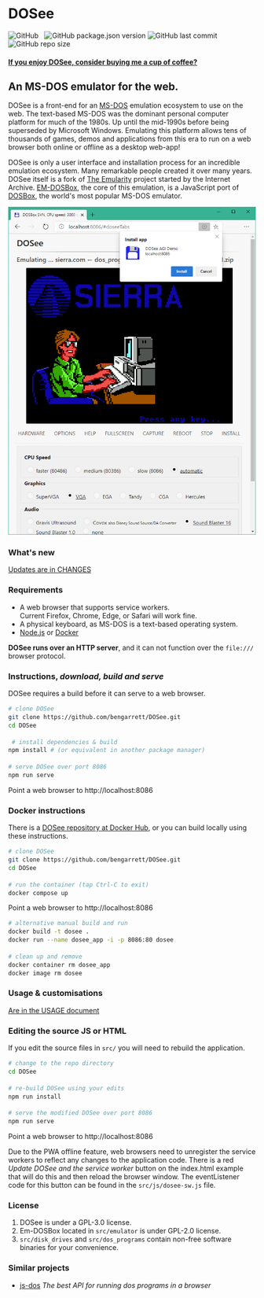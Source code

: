 # DOSee

![GitHub](https://img.shields.io/github/license/bengarrett/dosee?style=flat-square)
&nbsp;
![GitHub package.json version](https://img.shields.io/github/package-json/v/bengarrett/dosee?style=flat-square)
![GitHub last commit](https://img.shields.io/github/last-commit/bengarrett/dosee?style=flat-square)
&nbsp;
![GitHub repo size](https://img.shields.io/github/repo-size/bengarrett/dosee?style=flat-square)

#### [If you enjoy DOSee, consider buying me a cup of coffee?](https://www.buymeacoffee.com/4rtEGvUIY)

## An MS-DOS emulator for the web.

DOSee is a front-end for an [MS-DOS](https://en.wikipedia.org/wiki/MS-DOS) emulation ecosystem to use on the web. The text-based MS-DOS was the dominant personal computer platform for much of the 1980s. Up until the mid-1990s before being superseded by Microsoft Windows. Emulating this platform allows tens of thousands of games, demos and applications from this era to run on a web browser both online or offline as a desktop web-app!

DOSee is only a user interface and installation process for an incredible emulation ecosystem. Many remarkable people created it over many years. DOSee itself is a fork of [The Emularity](https://github.com/db48x/emularity) project started by the Internet Archive. [EM-DOSBox](https://github.com/dreamlayers/em-dosbox/), the core of this emulation, is a JavaScript port of [DOSBox](https://www.dosbox.com), the world's most popular MS-DOS emulator.

![DOSee preview](../src/images/preview.png)

### What's new

[Updates are in CHANGES](CHANGES.md)

### Requirements

- A web browser that supports service workers.<br>
  Current Firefox, Chrome, Edge, or Safari will work fine.
- A physical keyboard, as MS-DOS is a text-based operating system.
- [Node.js](https://nodejs.org) or [Docker](https://www.docker.com/get-started)

**DOSee runs over an HTTP server**, and it can not function over the `file:///` browser protocol.

### Instructions, _download, build and serve_

DOSee requires a build before it can serve to a web browser.

```bash
# clone DOSee
git clone https://github.com/bengarrett/DOSee.git
cd DOSee

 # install dependencies & build
npm install # (or equivalent in another package manager)

# serve DOSee over port 8086
npm run serve
```

Point a web browser to http://localhost:8086

### Docker instructions

There is a [DOSee repository at Docker Hub](https://hub.docker.com/repository/docker/bengarrett/dosee), or you can build locally using these instructions.

```bash
# clone DOSee
git clone https://github.com/bengarrett/DOSee.git
cd DOSee

# run the container (tap Ctrl-C to exit)
docker compose up
```

Point a web browser to http://localhost:8086

```bash
# alternative manual build and run
docker build -t dosee .
docker run --name dosee_app -i -p 8086:80 dosee

# clean up and remove
docker container rm dosee_app
docker image rm dosee
```

### Usage & customisations

[Are in the USAGE document](USAGE.md)

### Editing the source JS or HTML

If you edit the source files in `src/` you will need to rebuild the application.

```bash
# change to the repo directory
cd DOSee

# re-build DOSee using your edits
npm run install

# serve the modified DOSee over port 8086
npm run serve
```

Point a web browser to http://localhost:8086

Due to the PWA offline feature, web browsers need to unregister the service workers to reflect any changes to the application code. There is a red _Update DOSee and the service worker_ button on the index.html example that will do this and then reload the browser window. The eventListener code for this button can be found in the `src/js/dosee-sw.js` file.

### License

1. DOSee is under a GPL-3.0 license.
2. Em-DOSBox located in `src/emulator` is under GPL-2.0 license.
3. `src/disk_drives` and `src/dos_programs` contain non-free software binaries for your convenience.

### Similar projects

- [js-dos](https://github.com/caiiiycuk/js-dos) _The best API for running dos programs in a browser_
